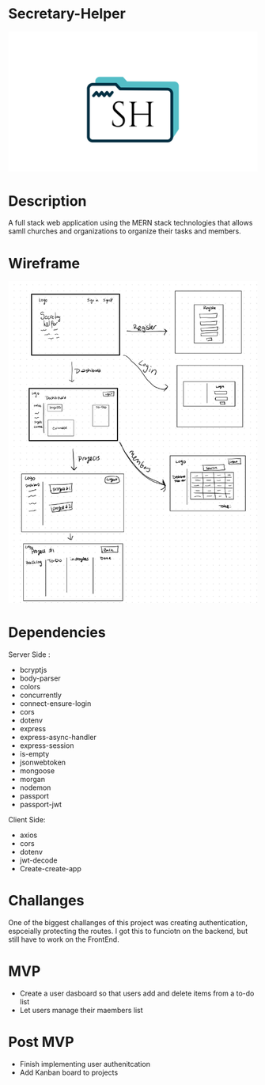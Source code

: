 # Secretary-Helper

![alt text](client/src/assets/Logo.png)

# Description

A full stack web application using the MERN stack technologies that allows samll churches and organizations to organize their tasks and members. 



# Wireframe

![alt text](client/src/assets/wireframe.jpg)



# Dependencies
Server Side :
   * bcryptjs
   * body-parser
   * colors
   * concurrently
   * connect-ensure-login
   * cors
   * dotenv
   * express
   * express-async-handler
   * express-session
   * is-empty
   * jsonwebtoken
   * mongoose
   * morgan
   * nodemon
   * passport
   * passport-jwt

Client Side:

   * axios
   * cors
   * dotenv
   * jwt-decode
   * Create-create-app


# Challanges
One of the biggest challanges of this project was creating authentication, espceially protecting the routes. I got this to funciotn on the backend, but still have to work on the FrontEnd. 

# MVP 
* Create a user dasboard so that users add and delete items from a to-do list 
* Let users manage their maembers list 

# Post MVP
* Finish implementing user authenitcation
* Add Kanban board to projects 